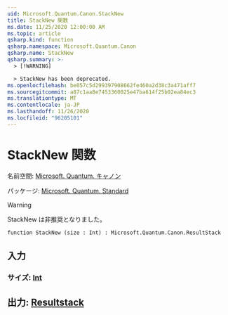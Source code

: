 ```yaml
---
uid: Microsoft.Quantum.Canon.StackNew
title: StackNew 関数
ms.date: 11/25/2020 12:00:00 AM
ms.topic: article
qsharp.kind: function
qsharp.namespace: Microsoft.Quantum.Canon
qsharp.name: StackNew
qsharp.summary: >-
  > [!WARNING]

  > StackNew has been deprecated.
ms.openlocfilehash: be057c5d299397908662fe460a2d38c3a471aff7
ms.sourcegitcommit: a87c1aa8e7453360025e47ba614f25b02ea84ec3
ms.translationtype: MT
ms.contentlocale: ja-JP
ms.lasthandoff: 11/26/2020
ms.locfileid: "96205101"
---
```

# <a name="stacknew-function"></a>StackNew 関数

名前空間: [Microsoft. Quantum. キャノン](xref:Microsoft.Quantum.Canon)

パッケージ: [Microsoft. Quantum. Standard](https://nuget.org/packages/Microsoft.Quantum.Standard)


> [!WARNING]
> StackNew は非推奨となりました。



```qsharp
function StackNew (size : Int) : Microsoft.Quantum.Canon.ResultStack
```


## <a name="input"></a>入力

### <a name="size--int"></a>サイズ: [Int](xref:microsoft.quantum.lang-ref.int)





## <a name="output--resultstack"></a>出力: [Resultstack](xref:Microsoft.Quantum.Canon.ResultStack)

